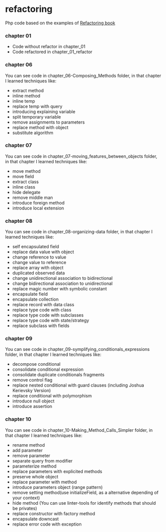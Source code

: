 # refactoring

Php code based on the examples of [Refactoring book](https://martinfowler.com/books/refactoring.html)

### chapter 01

* Code without refactor in chapter_01
* Code refactored in chapter_01_refactor

### chapter 06

You can see code in chapter_06-Composing_Methods folder, in that chapter I learned techniques like:

* extract method
* inline method
* inline temp
* replace temp with query
* introducing explaining variable
* split temporary variable
* remove assignments to parameters
* replace method with object
* substitute algorithm

### chapter 07

You can see code in chapter_07-moving_features_between_objects folder, in that chapter I learned techniques like:

* move method
* move field
* extract class
* inline class
* hide delegate
* remove middle man
* introduce foreign method
* introduce local extension

### chapter 08

You can see code in chapter_08-organizing-data folder, in that chapter I learned techniques like:

* self encapsulated field
* replace data value with object
* change reference to value
* change value to reference
* replace array with object
* duplicated observed data
* change unidirectional association to bidirectional
* change bidirectional association to unidirectional
* replace magic number with symbolic constant
* encapsulate field
* encapsulate collection
* replace record with data class
* replace type code with class
* replace type code with subclasses
* replace type code with state/strategy
* replace subclass with fields

### chapter 09

You can see code in chapter_09-symplifying_conditionals_expressions folder, in that chapter I learned techniques like:

* decompose conditional
* consolidate conditional expression
* consolidate duplicate conditionals fragments
* remove control flag
* replace nested conditional with guard clauses (including Joshua Kerievsky Version)
* replace conditional with polymorphism
* introduce null object
* introduce assertion

### chapter 10

You can see code in chapter_10-Making_Method_Calls_Simpler folder, in that chapter I learned techniques like:

* rename method
* add parameter
* remove parameter
* separate query from modifier
* parameterize method
* replace parameters with explicited methods
* preserve whole object
* replace parameter with method
* introduce parameters object (range pattern)
* remove setting method(use initializeField, as a alternative depending of your context)
* hide method (You can use linter-tools for identify methods that should be privates)
* replace constructor with factory method
* encapsulate downcast
* replace error code with exception
